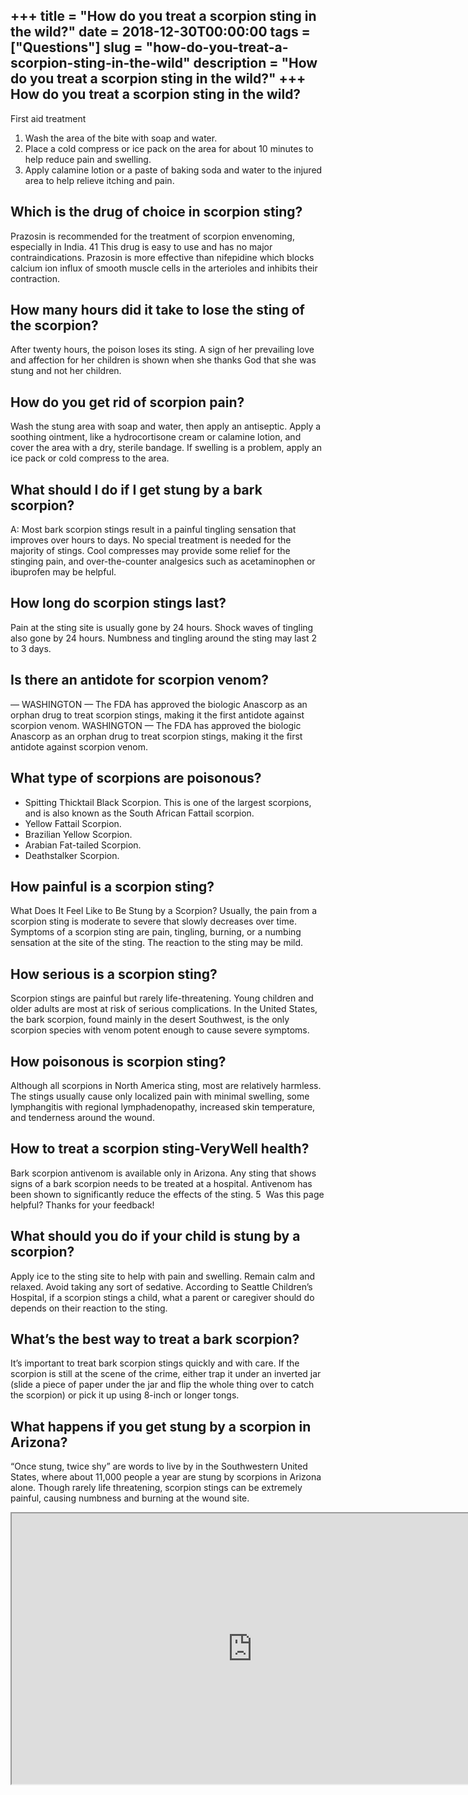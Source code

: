 +++
title = "How do you treat a scorpion sting in the wild?"
date = 2018-12-30T00:00:00
tags = ["Questions"]
slug = "how-do-you-treat-a-scorpion-sting-in-the-wild"
description = "How do you treat a scorpion sting in the wild?"
+++
How do you treat a scorpion sting in the wild?
----------------------------------------------

First aid treatment

1. Wash the area of the bite with soap and water.
2. Place a cold compress or ice pack on the area for about 10 minutes to help reduce pain and swelling.
3. Apply calamine lotion or a paste of baking soda and water to the injured area to help relieve itching and pain.

Which is the drug of choice in scorpion sting?
----------------------------------------------

Prazosin is recommended for the treatment of scorpion envenoming, especially in India. 41 This drug is easy to use and has no major contraindications. Prazosin is more effective than nifepidine which blocks calcium ion influx of smooth muscle cells in the arterioles and inhibits their contraction.

How many hours did it take to lose the sting of the scorpion?
-------------------------------------------------------------

After twenty hours, the poison loses its sting. A sign of her prevailing love and affection for her children is shown when she thanks God that she was stung and not her children.

How do you get rid of scorpion pain?
------------------------------------

Wash the stung area with soap and water, then apply an antiseptic. Apply a soothing ointment, like a hydrocortisone cream or calamine lotion, and cover the area with a dry, sterile bandage. If swelling is a problem, apply an ice pack or cold compress to the area.

What should I do if I get stung by a bark scorpion?
---------------------------------------------------

A: Most bark scorpion stings result in a painful tingling sensation that improves over hours to days. No special treatment is needed for the majority of stings. Cool compresses may provide some relief for the stinging pain, and over-the-counter analgesics such as acetaminophen or ibuprofen may be helpful.

How long do scorpion stings last?
---------------------------------

Pain at the sting site is usually gone by 24 hours. Shock waves of tingling also gone by 24 hours. Numbness and tingling around the sting may last 2 to 3 days.

Is there an antidote for scorpion venom?
----------------------------------------

— WASHINGTON — The FDA has approved the biologic Anascorp as an orphan drug to treat scorpion stings, making it the first antidote against scorpion venom. WASHINGTON — The FDA has approved the biologic Anascorp as an orphan drug to treat scorpion stings, making it the first antidote against scorpion venom.

What type of scorpions are poisonous?
-------------------------------------

- Spitting Thicktail Black Scorpion. This is one of the largest scorpions, and is also known as the South African Fattail scorpion.
- Yellow Fattail Scorpion.
- Brazilian Yellow Scorpion.
- Arabian Fat-tailed Scorpion.
- Deathstalker Scorpion.

How painful is a scorpion sting?
--------------------------------

What Does It Feel Like to Be Stung by a Scorpion? Usually, the pain from a scorpion sting is moderate to severe that slowly decreases over time. Symptoms of a scorpion sting are pain, tingling, burning, or a numbing sensation at the site of the sting. The reaction to the sting may be mild.

How serious is a scorpion sting?
--------------------------------

Scorpion stings are painful but rarely life-threatening. Young children and older adults are most at risk of serious complications. In the United States, the bark scorpion, found mainly in the desert Southwest, is the only scorpion species with venom potent enough to cause severe symptoms.

How poisonous is scorpion sting?
--------------------------------

Although all scorpions in North America sting, most are relatively harmless. The stings usually cause only localized pain with minimal swelling, some lymphangitis with regional lymphadenopathy, increased skin temperature, and tenderness around the wound.

How to treat a scorpion sting-VeryWell health?
----------------------------------------------

Bark scorpion antivenom is available only in Arizona. Any sting that shows signs of a bark scorpion needs to be treated at a hospital. Antivenom has been shown to significantly reduce the effects of the sting. 5 ﻿ Was this page helpful? Thanks for your feedback!

What should you do if your child is stung by a scorpion?
--------------------------------------------------------

Apply ice to the sting site to help with pain and swelling. Remain calm and relaxed. Avoid taking any sort of sedative. According to Seattle Children’s Hospital, if a scorpion stings a child, what a parent or caregiver should do depends on their reaction to the sting.

What’s the best way to treat a bark scorpion?
---------------------------------------------

It’s important to treat bark scorpion stings quickly and with care. If the scorpion is still at the scene of the crime, either trap it under an inverted jar (slide a piece of paper under the jar and flip the whole thing over to catch the scorpion) or pick it up using 8-inch or longer tongs.

What happens if you get stung by a scorpion in Arizona?
-------------------------------------------------------

“Once stung, twice shy” are words to live by in the Southwestern United States, where about 11,000 people a year are stung by scorpions in Arizona alone. Though rarely life threatening, scorpion stings can be extremely painful, causing numbness and burning at the wound site.

<iframe allow="accelerometer; autoplay; clipboard-write; encrypted-media; gyroscope; picture-in-picture" allowfullscreen="" class="__youtube_prefs__  epyt-is-override  no-lazyload" data-no-lazy="1" data-origheight="433" data-origwidth="770" data-skipgform_ajax_framebjll="" height="433" id="_ytid_44417" loading="lazy" src="https://www.youtube.com/embed/fPHQieDpauY?enablejsapi=1&autoplay=0&cc_load_policy=0&cc_lang_pref=&iv_load_policy=1&loop=0&modestbranding=0&rel=1&fs=1&playsinline=0&autohide=2&theme=dark&color=red&controls=1&" title="YouTube player" width="770"></iframe>